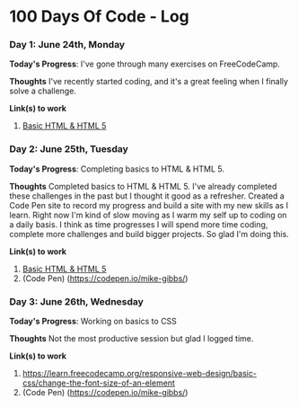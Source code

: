 # 100 Days Of Code - Log
<!--
### Day 0: February 30, 2016 (Example 1)
##### (delete me or comment me out)
-
**Today's Progress**: Fixed CSS, worked on canvas functionality for the app.
-
**Thoughts:** I really struggled with CSS, but, overall, I feel like I am slowly getting better at it. Canvas is still new for me, but I managed to figure out some basic functionality.
-
**Link to work:** [Calculator App](http://www.example.com)
-
### Day 0: February 30, 2016 (Example 2)
##### (delete me or comment me out)
-
**Today's Progress**: Fixed CSS, worked on canvas functionality for the app.
-
**Thoughts**: I really struggled with CSS, but, overall, I feel like I am slowly getting better at it. Canvas is still new for me, but I managed to figure out some basic functionality.
-
**Link(s) to work**: [Calculator App](http://www.example.com)
-->
<!--
### Day 1: June 27, Monday
-
**Today's Progress**: I've gone through many exercises on FreeCodeCamp.
-
**Thoughts** I've recently started coding, and it's a great feeling when I finally solve an algorithm challenge after a lot of attempts and hours spent.
-
**Link(s) to work**
1. [Find the Longest Word in a String](https://www.freecodecamp.com/challenges/find-the-longest-word-in-a-string)
2. [Title Case a Sentence](https://www.freecodecamp.com/challenges/title-case-a-sentence)
-->
### Day 1: June 24th, Monday

**Today's Progress**: I've gone through many exercises on FreeCodeCamp.

**Thoughts** I've recently started coding, and it's a great feeling when I finally solve a challenge.

**Link(s) to work**
1. [Basic HTML & HTML 5](https://learn.freecodecamp.org/responsive-web-design/basic-html-and-html5)

### Day 2: June 25th, Tuesday

**Today's Progress**: Completing basics to HTML & HTML 5.

**Thoughts** Completed basics to HTML & HTML 5. I've already completed these challenges in the past but I thought it good as a refresher. Created a Code Pen site to record my progress and build a site with my new skills as I learn. Right now I'm kind of slow moving as I warm my self up to coding on a daily basis. I think as time progresses I will spend more time coding, complete more challenges and build bigger projects. So glad I'm doing this.

**Link(s) to work**
1. [Basic HTML & HTML 5](https://learn.freecodecamp.org/responsive-web-design/basic-html-and-html5)
2. (Code Pen) (https://codepen.io/mike-gibbs/)

### Day 3: June 26th, Wednesday

**Today's Progress**: Working on basics to CSS

**Thoughts**  Not the most productive session but glad I logged time.

**Link(s) to work**
1. https://learn.freecodecamp.org/responsive-web-design/basic-css/change-the-font-size-of-an-element
2. (Code Pen) (https://codepen.io/mike-gibbs/)
